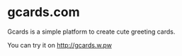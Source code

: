 gcards.com
==========

Gcards is a simple platform to create cute greeting cards.

You can try it on http://gcards.w.pw

